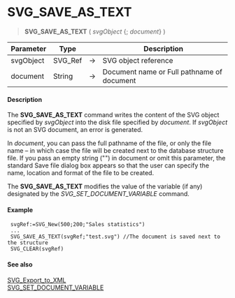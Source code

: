 # SVG_SAVE_AS_TEXT

>**SVG_SAVE_AS_TEXT** ( *svgObject* {; *document*} )

| Parameter | Type |  | Description |
| --- | --- | --- | --- |
| svgObject | SVG_Ref | &#8594; | SVG object reference |
| document | String | &#8594; | Document name or Full pathname of document |



#### Description 

The **SVG\_SAVE\_AS\_TEXT** command writes the content of the SVG object specified by *svgObject* into the disk file specified by *document*. If *svgObject* is not an SVG document, an error is generated.

In *document*, you can pass the full pathname of the file, or only the file name – in which case the file will be created next to the database structure file. If you pass an empty string ("") in document or omit this parameter, the standard Save file dialog box appears so that the user can specify the name, location and format of the file to be created.

The **SVG\_SAVE\_AS\_TEXT** modifies the value of the variable (if any) designated by the *SVG\_SET\_DOCUMENT\_VARIABLE* command.

#### Example 

```4d
 svgRef:=SVG_New(500;200;"Sales statistics")
 ...
 SVG_SAVE_AS_TEXT(svgRef;"test.svg") //The document is saved next to the structure
 SVG_CLEAR(svgRef)
```

#### See also 

[SVG\_Export\_to\_XML](SVG_Export_to_XML.md)  
[SVG\_SET\_DOCUMENT\_VARIABLE](SVG_SET_DOCUMENT_VARIABLE.md)  